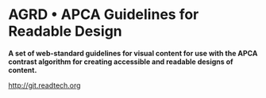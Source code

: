 # AGRD • APCA Guidelines for Readable Design
**A set of web-standard guidelines for visual content for use with the APCA contrast algorithm for creating accessible and readable designs of content.**

http://git.readtech.org
